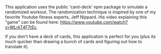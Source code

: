 This application uses the public 'card-deck' npm package to simulate a randomized workout.
The randomization technique is inspired by one of my favorite Youtube fitness experts, Jeff Nippard.
His video explaining this "game" can be found here: https://www.youtube.com/watch?v=WLrkT4F7tEc.

If you don't have a deck of cards, this application is perfect for you (plus its much quicker than drawing a bunch of cards and figuring out how to translate it).
